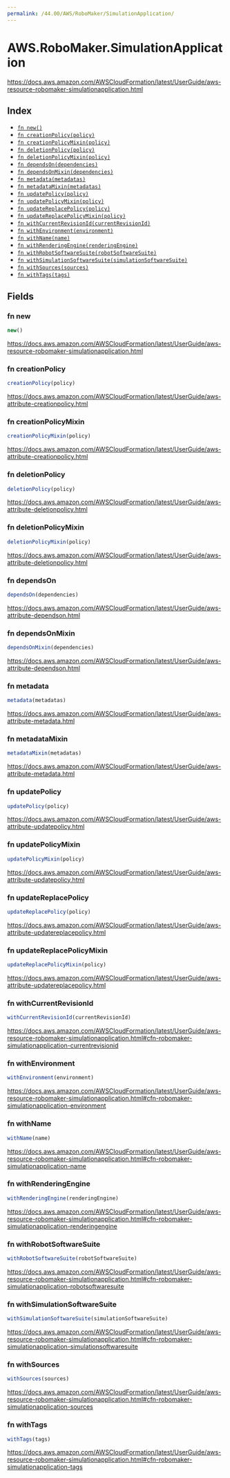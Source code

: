 ```yaml
---
permalink: /44.00/AWS/RoboMaker/SimulationApplication/
---
```


# AWS.RoboMaker.SimulationApplication

https://docs.aws.amazon.com/AWSCloudFormation/latest/UserGuide/aws-resource-robomaker-simulationapplication.html

## Index

* [`fn new()`](#fn-new)
* [`fn creationPolicy(policy)`](#fn-creationpolicy)
* [`fn creationPolicyMixin(policy)`](#fn-creationpolicymixin)
* [`fn deletionPolicy(policy)`](#fn-deletionpolicy)
* [`fn deletionPolicyMixin(policy)`](#fn-deletionpolicymixin)
* [`fn dependsOn(dependencies)`](#fn-dependson)
* [`fn dependsOnMixin(dependencies)`](#fn-dependsonmixin)
* [`fn metadata(metadatas)`](#fn-metadata)
* [`fn metadataMixin(metadatas)`](#fn-metadatamixin)
* [`fn updatePolicy(policy)`](#fn-updatepolicy)
* [`fn updatePolicyMixin(policy)`](#fn-updatepolicymixin)
* [`fn updateReplacePolicy(policy)`](#fn-updatereplacepolicy)
* [`fn updateReplacePolicyMixin(policy)`](#fn-updatereplacepolicymixin)
* [`fn withCurrentRevisionId(currentRevisionId)`](#fn-withcurrentrevisionid)
* [`fn withEnvironment(environment)`](#fn-withenvironment)
* [`fn withName(name)`](#fn-withname)
* [`fn withRenderingEngine(renderingEngine)`](#fn-withrenderingengine)
* [`fn withRobotSoftwareSuite(robotSoftwareSuite)`](#fn-withrobotsoftwaresuite)
* [`fn withSimulationSoftwareSuite(simulationSoftwareSuite)`](#fn-withsimulationsoftwaresuite)
* [`fn withSources(sources)`](#fn-withsources)
* [`fn withTags(tags)`](#fn-withtags)

## Fields

### fn new

```ts
new()
```

https://docs.aws.amazon.com/AWSCloudFormation/latest/UserGuide/aws-resource-robomaker-simulationapplication.html

### fn creationPolicy

```ts
creationPolicy(policy)
```

https://docs.aws.amazon.com/AWSCloudFormation/latest/UserGuide/aws-attribute-creationpolicy.html

### fn creationPolicyMixin

```ts
creationPolicyMixin(policy)
```

https://docs.aws.amazon.com/AWSCloudFormation/latest/UserGuide/aws-attribute-creationpolicy.html

### fn deletionPolicy

```ts
deletionPolicy(policy)
```

https://docs.aws.amazon.com/AWSCloudFormation/latest/UserGuide/aws-attribute-deletionpolicy.html

### fn deletionPolicyMixin

```ts
deletionPolicyMixin(policy)
```

https://docs.aws.amazon.com/AWSCloudFormation/latest/UserGuide/aws-attribute-deletionpolicy.html

### fn dependsOn

```ts
dependsOn(dependencies)
```

https://docs.aws.amazon.com/AWSCloudFormation/latest/UserGuide/aws-attribute-dependson.html

### fn dependsOnMixin

```ts
dependsOnMixin(dependencies)
```

https://docs.aws.amazon.com/AWSCloudFormation/latest/UserGuide/aws-attribute-dependson.html

### fn metadata

```ts
metadata(metadatas)
```

https://docs.aws.amazon.com/AWSCloudFormation/latest/UserGuide/aws-attribute-metadata.html

### fn metadataMixin

```ts
metadataMixin(metadatas)
```

https://docs.aws.amazon.com/AWSCloudFormation/latest/UserGuide/aws-attribute-metadata.html

### fn updatePolicy

```ts
updatePolicy(policy)
```

https://docs.aws.amazon.com/AWSCloudFormation/latest/UserGuide/aws-attribute-updatepolicy.html

### fn updatePolicyMixin

```ts
updatePolicyMixin(policy)
```

https://docs.aws.amazon.com/AWSCloudFormation/latest/UserGuide/aws-attribute-updatepolicy.html

### fn updateReplacePolicy

```ts
updateReplacePolicy(policy)
```

https://docs.aws.amazon.com/AWSCloudFormation/latest/UserGuide/aws-attribute-updatereplacepolicy.html

### fn updateReplacePolicyMixin

```ts
updateReplacePolicyMixin(policy)
```

https://docs.aws.amazon.com/AWSCloudFormation/latest/UserGuide/aws-attribute-updatereplacepolicy.html

### fn withCurrentRevisionId

```ts
withCurrentRevisionId(currentRevisionId)
```

https://docs.aws.amazon.com/AWSCloudFormation/latest/UserGuide/aws-resource-robomaker-simulationapplication.html#cfn-robomaker-simulationapplication-currentrevisionid

### fn withEnvironment

```ts
withEnvironment(environment)
```

https://docs.aws.amazon.com/AWSCloudFormation/latest/UserGuide/aws-resource-robomaker-simulationapplication.html#cfn-robomaker-simulationapplication-environment

### fn withName

```ts
withName(name)
```

https://docs.aws.amazon.com/AWSCloudFormation/latest/UserGuide/aws-resource-robomaker-simulationapplication.html#cfn-robomaker-simulationapplication-name

### fn withRenderingEngine

```ts
withRenderingEngine(renderingEngine)
```

https://docs.aws.amazon.com/AWSCloudFormation/latest/UserGuide/aws-resource-robomaker-simulationapplication.html#cfn-robomaker-simulationapplication-renderingengine

### fn withRobotSoftwareSuite

```ts
withRobotSoftwareSuite(robotSoftwareSuite)
```

https://docs.aws.amazon.com/AWSCloudFormation/latest/UserGuide/aws-resource-robomaker-simulationapplication.html#cfn-robomaker-simulationapplication-robotsoftwaresuite

### fn withSimulationSoftwareSuite

```ts
withSimulationSoftwareSuite(simulationSoftwareSuite)
```

https://docs.aws.amazon.com/AWSCloudFormation/latest/UserGuide/aws-resource-robomaker-simulationapplication.html#cfn-robomaker-simulationapplication-simulationsoftwaresuite

### fn withSources

```ts
withSources(sources)
```

https://docs.aws.amazon.com/AWSCloudFormation/latest/UserGuide/aws-resource-robomaker-simulationapplication.html#cfn-robomaker-simulationapplication-sources

### fn withTags

```ts
withTags(tags)
```

https://docs.aws.amazon.com/AWSCloudFormation/latest/UserGuide/aws-resource-robomaker-simulationapplication.html#cfn-robomaker-simulationapplication-tags